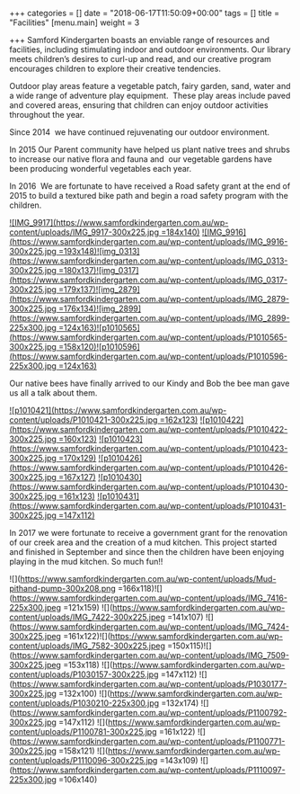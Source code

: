 +++
categories = []
date = "2018-06-17T11:50:09+00:00"
tags = []
title = "Facilities"
[menu.main]
weight = 3

+++
Samford Kindergarten boasts an enviable range of resources and facilities, including stimulating indoor and outdoor environments. Our library meets children’s desires to curl-up and read, and our creative program encourages children to explore their creative tendencies.

Outdoor play areas feature a vegetable patch, fairy garden, sand, water and a wide range of adventure play equipment.  These play areas include paved and covered areas, ensuring that children can enjoy outdoor activities throughout the year.

Since 2014  we have continued rejuvenating our outdoor environment.

In 2015 Our Parent community have helped us plant native trees and shrubs to increase our native flora and fauna and  our vegetable gardens have been producing wonderful vegetables each year.

In 2016  We are fortunate to have received a Road safety grant at the end of 2015 to build a textured bike path and begin a road safety program with the children.

[![IMG_9917](https://www.samfordkindergarten.com.au/wp-content/uploads/IMG_9917-300x225.jpg =184x140)](https://www.samfordkindergarten.com.au/wp-content/uploads/IMG_9917.jpg) [![IMG_9916](https://www.samfordkindergarten.com.au/wp-content/uploads/IMG_9916-300x225.jpg =193x148)](https://www.samfordkindergarten.com.au/wp-content/uploads/IMG_9916.jpg)[![img_0313](https://www.samfordkindergarten.com.au/wp-content/uploads/IMG_0313-300x225.jpg =180x137)](https://www.samfordkindergarten.com.au/wp-content/uploads/IMG_0313.jpg)[![img_0317](https://www.samfordkindergarten.com.au/wp-content/uploads/IMG_0317-300x225.jpg =179x137)](https://www.samfordkindergarten.com.au/wp-content/uploads/IMG_0317.jpg)[![img_2879](https://www.samfordkindergarten.com.au/wp-content/uploads/IMG_2879-300x225.jpg =176x134)](https://www.samfordkindergarten.com.au/wp-content/uploads/IMG_2879.jpg)[![img_2899](https://www.samfordkindergarten.com.au/wp-content/uploads/IMG_2899-225x300.jpg =124x163)](https://www.samfordkindergarten.com.au/wp-content/uploads/IMG_2899.jpg)[![p1010565](https://www.samfordkindergarten.com.au/wp-content/uploads/P1010565-300x225.jpg =158x120)](https://www.samfordkindergarten.com.au/wp-content/uploads/P1010565.jpg)[![p1010596](https://www.samfordkindergarten.com.au/wp-content/uploads/P1010596-225x300.jpg =124x163)](https://www.samfordkindergarten.com.au/wp-content/uploads/P1010596.jpg)

Our native bees have finally arrived to our Kindy and Bob the bee man gave us all a talk about them.

[![p1010421](https://www.samfordkindergarten.com.au/wp-content/uploads/P1010421-300x225.jpg =162x123)](https://www.samfordkindergarten.com.au/wp-content/uploads/P1010421.jpg) [![p1010422](https://www.samfordkindergarten.com.au/wp-content/uploads/P1010422-300x225.jpg =160x123)](https://www.samfordkindergarten.com.au/wp-content/uploads/P1010422.jpg) [![p1010423](https://www.samfordkindergarten.com.au/wp-content/uploads/P1010423-300x225.jpg =170x129)](https://www.samfordkindergarten.com.au/wp-content/uploads/P1010423.jpg) [![p1010426](https://www.samfordkindergarten.com.au/wp-content/uploads/P1010426-300x225.jpg =167x127)](https://www.samfordkindergarten.com.au/wp-content/uploads/P1010426.jpg) [![p1010430](https://www.samfordkindergarten.com.au/wp-content/uploads/P1010430-300x225.jpg =161x123)](https://www.samfordkindergarten.com.au/wp-content/uploads/P1010430.jpg) [![p1010431](https://www.samfordkindergarten.com.au/wp-content/uploads/P1010431-300x225.jpg =147x112)](https://www.samfordkindergarten.com.au/wp-content/uploads/P1010431.jpg)

In 2017 we were fortunate to receive a government grant for the renovation of our creek area and the creation of a mud kitchen. This project started and finished in September and since then the children have been enjoying playing in the mud kitchen. So much fun!!

![](https://www.samfordkindergarten.com.au/wp-content/uploads/Mud-pithand-pump-300x208.png =166x118)![](https://www.samfordkindergarten.com.au/wp-content/uploads/IMG_7416-225x300.jpeg =121x159) ![](https://www.samfordkindergarten.com.au/wp-content/uploads/IMG_7422-300x225.jpeg =141x107) ![](https://www.samfordkindergarten.com.au/wp-content/uploads/IMG_7424-300x225.jpeg =161x122)![](https://www.samfordkindergarten.com.au/wp-content/uploads/IMG_7582-300x225.jpeg =150x115)![](https://www.samfordkindergarten.com.au/wp-content/uploads/IMG_7509-300x225.jpeg =153x118) ![](https://www.samfordkindergarten.com.au/wp-content/uploads/P1030157-300x225.jpg =147x112) ![](https://www.samfordkindergarten.com.au/wp-content/uploads/P1030177-300x225.jpg =132x100) ![](https://www.samfordkindergarten.com.au/wp-content/uploads/P1030210-225x300.jpg =132x174) ![](https://www.samfordkindergarten.com.au/wp-content/uploads/P1100792-300x225.jpg =147x112) ![](https://www.samfordkindergarten.com.au/wp-content/uploads/P1100781-300x225.jpg =161x122) ![](https://www.samfordkindergarten.com.au/wp-content/uploads/P1100771-300x225.jpg =158x121) ![](https://www.samfordkindergarten.com.au/wp-content/uploads/P1110096-300x225.jpg =143x109) ![](https://www.samfordkindergarten.com.au/wp-content/uploads/P1110097-225x300.jpg =106x140)